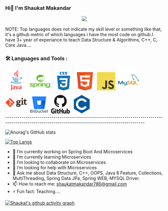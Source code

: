 ### Hi👋 I'm Shaukat Makandar



<!-- Typing SVG by DenverCoder1 - https://github.com/DenverCoder1/readme-typing-svg -->
<p align="center">
   <a href="https://github.com/DenverCoder1/readme-typing-svg"><img src="https://readme-typing-svg.herokuapp.com/?lines=Spring%20Boot%20And%20Microservices%20Developer;1%2B%20years%20of%20coding%20experience;3%2B%20years%20of%20teaching%20experience;Always%20ready%20to%20learn%20new%20things&center=true&width=500&height=45"></a>
</p> 

NOTE: Top languages does not indicate my skill level or something like that, it's a github metric of which languages i have the most code on github.I have 3+ year of experiance to teach Data Structure & Algorithms, C++, C, Core Java....

### :hammer_and_wrench: Languages and Tools :

<div>
  <img src="https://github.com/devicons/devicon/blob/master/icons/java/java-original-wordmark.svg" title="Java" alt="Java" width="70" height="70"/>&nbsp;
   <img src="https://github.com/devicons/devicon/blob/master/icons/spring/spring-original-wordmark.svg" title="Spring" alt="Spring" width="70" height="60"/>&nbsp;
<!--   <img src="https://github.com/devicons/devicon/blob/master/icons/react/react-original-wordmark.svg" title="React" alt="React" width="70" height="50"/>&nbsp; -->
  <img src="https://github.com/devicons/devicon/blob/master/icons/css3/css3-plain-wordmark.svg"  title="CSS3" alt="CSS" width="60" height="60"/>&nbsp;
  <img src="https://github.com/devicons/devicon/blob/master/icons/html5/html5-original.svg" title="HTML5" alt="HTML" width="60" height="60"/>&nbsp;
  <img src="https://github.com/devicons/devicon/blob/master/icons/javascript/javascript-original.svg" title="JavaScript" alt="JavaScript" width="60" height="60"/>&nbsp;
<!--   <img src="https://github.com/devicons/devicon/blob/master/icons/firebase/firebase-plain-wordmark.svg" title="Firebase" alt="Firebase" width="60" height="60"/>&nbsp; -->
  <img src="https://github.com/devicons/devicon/blob/master/icons/mysql/mysql-original-wordmark.svg" title="MySQL"  alt="MySQL" width="70" height="70"/>&nbsp;
<!--   <img src="https://github.com/devicons/devicon/blob/master/icons/amazonwebservices/amazonwebservices-plain-wordmark.svg" title="AWS" alt="AWS" width="70" height="70"/>&nbsp; -->
  <img src="https://github.com/devicons/devicon/blob/master/icons/git/git-original-wordmark.svg" title="Git" **alt="Git" width="70" height="70"/>
&nbsp;<img src="https://github.com/devicons/devicon/blob/master/icons/bitbucket/bitbucket-original-wordmark.svg" title="Bitbucket" **alt="Bitbucket" width="60" height="60"/>
   &nbsp;<img src="https://github.com/devicons/devicon/blob/master/icons/github/github-original-wordmark.svg" title="Github" **alt="Github" width="60" height="60"/>
   &nbsp;<img src="https://github.com/devicons/devicon/blob/master/icons/c/c-plain.svg" title="Github" **alt="Github" width="60" height="60"/>
</div>
---------------------------------------------------------------------------------------------------------------------------------------------------  

![Anurag's GitHub stats](https://github-readme-stats.vercel.app/api?username=shaukatmakandar786&show_icons=true&theme=cobalt&hide=contribs,prs)  

[![Top Langs](https://github-readme-stats.vercel.app/api/top-langs/?username=shaukatmakandar786&hide=html,scss,css,javascript&theme=cobalt&layout=compact)](https://github.com/anuraghazra/github-readme-stats)

- 🔭 I’m currently working on Spring Boot And Microservices  
- 🌱 I’m currently learning Microservices  
- 👯 I’m looking to collaborate on Microservices  
- 🤔 I’m looking for help with Microservices  
- 💬 Ask me about Data Structure, C++, OOPS, Java 8 Feature, Collections, MultiThreading, Spring Data JPa, Spring WEB, MYSQL Driver.  
- 📫 How to reach me: shaukatmakandar786@gmail.com  
- ⚡ Fun fact: Teaching....  

 [![Shaukat's github activity graph](https://activity-graph.herokuapp.com/graph?username=shaukatmakandar786&theme=react-dark)](https://github.com/zahidchand/github-readme-activity-graph)
